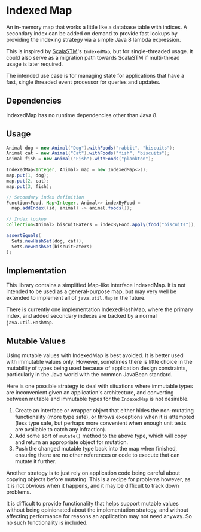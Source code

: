 Indexed Map
===========

An in-memory map that works a little like a database table with indices. A
secondary index can be added on demand to provide fast lookups by providing
the indexing strategy via a simple Java 8 lambda expression.

This is inspired by [ScalaSTM][1]'s `IndexedMap`, but for single-threaded usage.
It could also serve as a migration path towards ScalaSTM if multi-thread usage is
later required.

The intended use case is for managing state for applications that have
a fast, single threaded event processor for queries and updates.

Dependencies
------------

IndexedMap has no runtime dependencies other than Java 8.

Usage
-----

```java
Animal dog = new Animal("Dog").withFoods("rabbit", "biscuits");
Animal cat = new Animal("Cat").withFoods("fish", "biscuits");
Animal fish = new Animal("Fish").withFoods("plankton");

IndexedMap<Integer, Animal> map = new IndexedMap<>();
map.put(1, dog);
map.put(2, cat);
map.put(3, fish);

// Secondary index definition
Function<Food, Map<Integer, Animal>> indexByFood =
  map.addIndex((id, animal) -> animal.foods());

// Index lookup
Collection<Animal> biscuitEaters = indexByFood.apply(food("biscuits"));

assertEquals(
  Sets.newHashSet(dog, cat)),
  Sets.newHashSet(biscuitEaters)
);
```

Implementation
--------------

This library contains a simplified Map-like interface IndexedMap. It is not
intended to be used as a general-purpose map, but may very well be extended
to implement all of `java.util.Map` in the future.

There is currently one implementation IndexedHashMap, where the primary index,
and added secondary indexes are backed by a normal `java.util.HashMap`.

Mutable Values
--------------

Using mutable values with IndexedMap is best avoided. It is better used with
immutable values only. However, sometimes there is little choice in the
mutability of types being used because of application design constraints,
particularly in the Java world with the common JavaBean standard.

Here is one possible strategy to deal with situations where immutable types
are inconvenient given an application's architecture, and converting between
mutable and immutable types for the `IndexedMap` is not desirable.

1. Create an interface or wrapper object that either hides the non-mutating
   functionality (more type safe), or throws exceptions when it is attempted
   (less type safe, but perhaps more convenient when enough unit tests are
   available to catch any infraction).
2. Add some sort of `mutate()` method to the above type, which will copy and
   return an appropriate object for mutation.
3. Push the changed mutable type back into the map when finished, ensuring
   there are no other references or code to execute that can mutate it further.

Another strategy is to just rely on application code being careful about
copying objects before mutating. This is a recipe for problems however, as it
is not obvious when it happens, and it may be difficult to track down problems.

It is difficult to provide functionality that helps support mutable values
without being opinionated about the implementation strategy, and without
affecting performance for reasons an application may not need anyway. So no
such functionality is included.

[1]: http://nbronson.github.io/scala-stm
